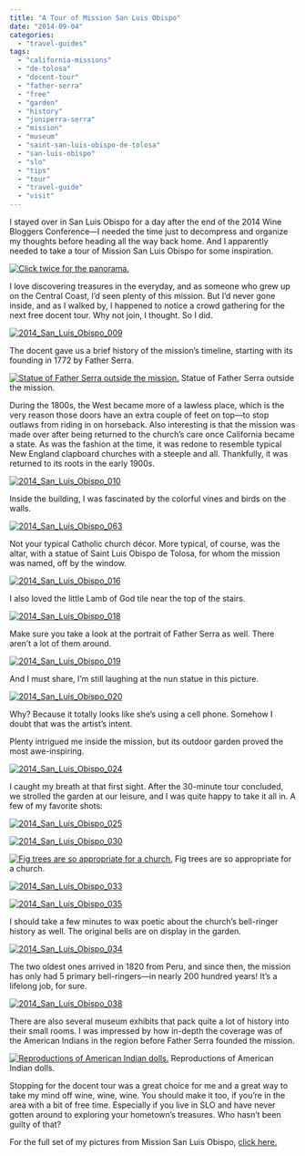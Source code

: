 ```yaml
---
title: "A Tour of Mission San Luis Obispo"
date: "2014-09-04"
categories:
  - "travel-guides"
tags:
  - "california-missions"
  - "de-tolosa"
  - "docent-tour"
  - "father-serra"
  - "free"
  - "garden"
  - "history"
  - "juniperra-serra"
  - "mission"
  - "museum"
  - "saint-san-luis-obispo-de-tolosa"
  - "san-luis-obispo"
  - "slo"
  - "tips"
  - "tour"
  - "travel-guide"
  - "visit"
---
```


I stayed over in San Luis Obispo for a day after the end of the 2014 Wine Bloggers Conference—I needed the time just to decompress and organize my thoughts before heading all the way back home. And I apparently needed to take a tour of Mission San Luis Obispo for some inspiration.




<div class="caption">

[![Click twice for the panorama.](http://s3.amazonaws.com/thegourmez-wpmedia/2014/08/2014_San_Luis_Obispo_059-1024x229.jpg)](http://www.rebeccagomezfarrell.com/2014/09/a-tour-of-mission-san-luis-obispo/2014_san_luis_obispo_059/)</div>


I love discovering treasures in the everyday, and as someone who grew up on the Central Coast, I’d seen plenty of this mission. But I’d never gone inside, and as I walked by, I happened to notice a crowd gathering for the next free docent tour. Why not join, I thought. So I did.

[![2014_San_Luis_Obispo_009](http://s3.amazonaws.com/thegourmez-wpmedia/2014/08/2014_San_Luis_Obispo_009-332x500.jpg)](http://www.rebeccagomezfarrell.com/2014/09/a-tour-of-mission-san-luis-obispo/2014_san_luis_obispo_009/)

The docent gave us a brief history of the mission’s timeline, starting with its founding in 1772 by Father Serra.




<div class="caption">

[![Statue of Father Serra outside the mission.](http://s3.amazonaws.com/thegourmez-wpmedia/2014/08/2014_San_Luis_Obispo_056-332x500.jpg)](http://www.rebeccagomezfarrell.com/2014/09/a-tour-of-mission-san-luis-obispo/2014_san_luis_obispo_056/) Statue of Father Serra outside the mission.</div>


During the 1800s, the West became more of a lawless place, which is the very reason those doors have an extra couple of feet on top—to stop outlaws from riding in on horseback. Also interesting is that the mission was made over after being returned to the church’s care once California became a state. As was the fashion at the time, it was redone to resemble typical New England clapboard churches with a steeple and all. Thankfully, it was returned to its roots in the early 1900s.

[![2014_San_Luis_Obispo_010](http://s3.amazonaws.com/thegourmez-wpmedia/2014/08/2014_San_Luis_Obispo_010-332x500.jpg)](http://www.rebeccagomezfarrell.com/2014/09/a-tour-of-mission-san-luis-obispo/2014_san_luis_obispo_010/)

Inside the building, I was fascinated by the colorful vines and birds on the walls.

[![2014_San_Luis_Obispo_063](http://s3.amazonaws.com/thegourmez-wpmedia/2014/08/2014_San_Luis_Obispo_063-500x500.jpg)](http://www.rebeccagomezfarrell.com/2014/09/a-tour-of-mission-san-luis-obispo/2014_san_luis_obispo_063/)

Not your typical Catholic church décor. More typical, of course, was the altar, with a statue of Saint Luis Obispo de Tolosa, for whom the mission was named, off by the window.

[![2014_San_Luis_Obispo_016](http://s3.amazonaws.com/thegourmez-wpmedia/2014/08/2014_San_Luis_Obispo_016-500x332.jpg)](http://www.rebeccagomezfarrell.com/2014/09/a-tour-of-mission-san-luis-obispo/2014_san_luis_obispo_016/)

I also loved the little Lamb of God tile near the top of the stairs.

[![2014_San_Luis_Obispo_018](http://s3.amazonaws.com/thegourmez-wpmedia/2014/08/2014_San_Luis_Obispo_018-332x500.jpg)](http://www.rebeccagomezfarrell.com/2014/09/a-tour-of-mission-san-luis-obispo/2014_san_luis_obispo_018/)

Make sure you take a look at the portrait of Father Serra as well. There aren’t a lot of them around.

[![2014_San_Luis_Obispo_019](http://s3.amazonaws.com/thegourmez-wpmedia/2014/08/2014_San_Luis_Obispo_019-500x388.jpg)](http://www.rebeccagomezfarrell.com/2014/09/a-tour-of-mission-san-luis-obispo/2014_san_luis_obispo_019/)

And I must share, I’m still laughing at the nun statue in this picture.

[![2014_San_Luis_Obispo_020](http://s3.amazonaws.com/thegourmez-wpmedia/2014/08/2014_San_Luis_Obispo_020-500x332.jpg)](http://www.rebeccagomezfarrell.com/2014/09/a-tour-of-mission-san-luis-obispo/2014_san_luis_obispo_020/)

Why? Because it totally looks like she’s using a cell phone. Somehow I doubt that was the artist’s intent.

Plenty intrigued me inside the mission, but its outdoor garden proved the most awe-inspiring.

[![2014_San_Luis_Obispo_024](http://s3.amazonaws.com/thegourmez-wpmedia/2014/08/2014_San_Luis_Obispo_024-500x332.jpg)](http://www.rebeccagomezfarrell.com/2014/09/a-tour-of-mission-san-luis-obispo/2014_san_luis_obispo_024/)

I caught my breath at that first sight. After the 30-minute tour concluded, we strolled the garden at our leisure, and I was quite happy to take it all in. A few of my favorite shots:

[![2014_San_Luis_Obispo_025](http://s3.amazonaws.com/thegourmez-wpmedia/2014/08/2014_San_Luis_Obispo_025-500x332.jpg)](http://www.rebeccagomezfarrell.com/2014/09/a-tour-of-mission-san-luis-obispo/2014_san_luis_obispo_025/)

[![2014_San_Luis_Obispo_030](http://s3.amazonaws.com/thegourmez-wpmedia/2014/08/2014_San_Luis_Obispo_030-332x500.jpg)](http://www.rebeccagomezfarrell.com/2014/09/a-tour-of-mission-san-luis-obispo/2014_san_luis_obispo_030/)




<div class="caption">

[![Fig trees are so appropriate for a church.](http://s3.amazonaws.com/thegourmez-wpmedia/2014/08/2014_San_Luis_Obispo_031-500x332.jpg)](http://www.rebeccagomezfarrell.com/2014/09/a-tour-of-mission-san-luis-obispo/2014_san_luis_obispo_031/) Fig trees are so appropriate for a church.</div>


[![2014_San_Luis_Obispo_033](http://s3.amazonaws.com/thegourmez-wpmedia/2014/08/2014_San_Luis_Obispo_033-500x332.jpg)](http://www.rebeccagomezfarrell.com/2014/09/a-tour-of-mission-san-luis-obispo/2014_san_luis_obispo_033/)

[![2014_San_Luis_Obispo_035](http://s3.amazonaws.com/thegourmez-wpmedia/2014/08/2014_San_Luis_Obispo_035-500x332.jpg)](http://www.rebeccagomezfarrell.com/2014/09/a-tour-of-mission-san-luis-obispo/2014_san_luis_obispo_035/)

I should take a few minutes to wax poetic about the church’s bell-ringer history as well. The original bells are on display in the garden.

[![2014_San_Luis_Obispo_034](http://s3.amazonaws.com/thegourmez-wpmedia/2014/08/2014_San_Luis_Obispo_034-332x500.jpg)](http://www.rebeccagomezfarrell.com/2014/09/a-tour-of-mission-san-luis-obispo/2014_san_luis_obispo_034/)

The two oldest ones arrived in 1820 from Peru, and since then, the mission has only had 5 primary bell-ringers—in nearly 200 hundred years! It’s a lifelong job, for sure.

[![2014_San_Luis_Obispo_038](http://s3.amazonaws.com/thegourmez-wpmedia/2014/08/2014_San_Luis_Obispo_038-500x332.jpg)](http://www.rebeccagomezfarrell.com/2014/09/a-tour-of-mission-san-luis-obispo/2014_san_luis_obispo_038/)

There are also several museum exhibits that pack quite a lot of history into their small rooms. I was impressed by how in-depth the coverage was of the American Indians in the region before Father Serra founded the mission.




<div class="caption">

[![Reproductions of American Indian dolls.](http://s3.amazonaws.com/thegourmez-wpmedia/2014/08/2014_San_Luis_Obispo_052-500x332.jpg)](http://www.rebeccagomezfarrell.com/2014/09/a-tour-of-mission-san-luis-obispo/2014_san_luis_obispo_052/) Reproductions of American Indian dolls.</div>


Stopping for the docent tour was a great choice for me and a great way to take my mind off wine, wine, wine. You should make it too, if you’re in the area with a bit of free time. Especially if you live in SLO and have never gotten around to exploring your hometown’s treasures. Who hasn’t been guilty of that?

For the full set of my pictures from Mission San Luis Obispo, [click here.](https://www.facebook.com/media/set/?set=a.10152246684469607.1073741890.567409606&type=1&l=5c4a2ade37)
